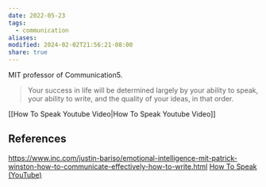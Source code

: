 ```yaml
---
date: 2022-05-23
tags:
  - communication
aliases: 
modified: 2024-02-02T21:56:21-08:00
share: true
---
```


MIT professor of Communication5.

> Your success in life will be determined largely by your ability to speak, your ability to write, and the quality of your ideas, in that order.

[[How To Speak Youtube Video|How To Speak Youtube Video]]
## References
https://www.inc.com/justin-bariso/emotional-intelligence-mit-patrick-winston-how-to-communicate-effectively-how-to-write.html
[How To Speak (YouTube)](https://www.youtube.com/watch?v=Unzc731iCUY&t=5s)